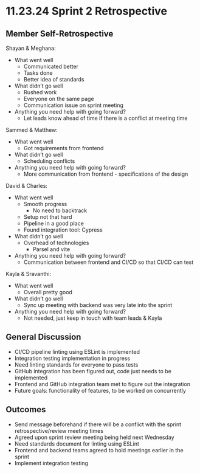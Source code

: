 # 11.23.24 Sprint 2 Retrospective

## Member Self-Retrospective
Shayan & Meghana:
  - What went well
    - Communicated better
    - Tasks done
    - Better idea of standards
  - What didn’t go well
    - Rushed work
    - Everyone on the same page
    - Communication issue on sprint meeting
  - Anything you need help with going forward?
    - Let leads know ahead of time if there is a conflict at meeting time

Sammed & Matthew:
  - What went well
    - Got requirements from frontend
  - What didn’t go well
    - Scheduling conflicts
  - Anything you need help with going forward?
    - More communication from frontend - specifications of the design

David & Charles:
  - What went well
    - Smooth progress
      - No need to backtrack
    - Setup not that hard
    - Pipeline in a good place
    - Found integration tool: Cypress
  - What didn’t go well
    - Overhead of technologies
      - Parsel and vite
  - Anything you need help with going forward?
    - Communication between frontend and CI/CD so that CI/CD can test

Kayla & Sravanthi:
  - What went well
    - Overall pretty good
  - What didn’t go well
    - Sync up meeting with backend was very late into the sprint
  - Anything you need help with going forward?
    - Not needed, just keep in touch with team leads & Kayla

## General Discussion
- CI/CD pipeline linting using ESLint is implemented
- Integration testing implementation in progress
- Need linting standards for everyone to pass tests
- GitHub integration has been figured out, code just needs to be implemented
- Frontend and GitHub integration team met to figure out the integration
- Future goals: functionality of features, to be worked on concurrently

## Outcomes
- Send message beforehand if there will be a conflict with the sprint retrospective/review meeting times
- Agreed upon sprint review meeting being held next Wednesday
- Need standards document for linting using ESLint
- Frontend and backend teams agreed to hold meetings earlier in the sprint
- Implement integration testing
